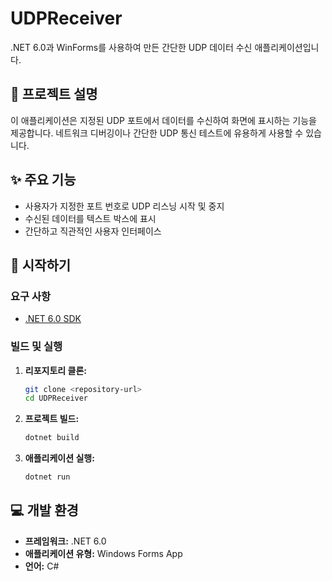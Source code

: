 # UDPReceiver

.NET 6.0과 WinForms를 사용하여 만든 간단한 UDP 데이터 수신 애플리케이션입니다.

## 📝 프로젝트 설명

이 애플리케이션은 지정된 UDP 포트에서 데이터를 수신하여 화면에 표시하는 기능을 제공합니다. 네트워크 디버깅이나 간단한 UDP 통신 테스트에 유용하게 사용할 수 있습니다.

## ✨ 주요 기능

-   사용자가 지정한 포트 번호로 UDP 리스닝 시작 및 중지
-   수신된 데이터를 텍스트 박스에 표시
-   간단하고 직관적인 사용자 인터페이스

## 🚀 시작하기

### 요구 사항

-   [.NET 6.0 SDK](https://dotnet.microsoft.com/download/dotnet/6.0)

### 빌드 및 실행

1.  **리포지토리 클론:**
    ```sh
    git clone <repository-url>
    cd UDPReceiver
    ```

2.  **프로젝트 빌드:**
    ```sh
    dotnet build
    ```

3.  **애플리케이션 실행:**
    ```sh
    dotnet run
    ```

## 💻 개발 환경

-   **프레임워크:** .NET 6.0
-   **애플리케이션 유형:** Windows Forms App
-   **언어:** C#

